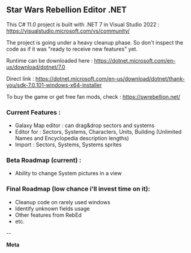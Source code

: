 ## Star Wars Rebellion Editor .NET

This C# 11.0 project is built with .NET 7 in Visual Studio 2022 : https://visualstudio.microsoft.com/vs/community/

The project is going under a heavy cleanup phase. So don't inspect the code as if it was "ready to receive new features" yet.

Runtime can be downloaded here : https://dotnet.microsoft.com/en-us/download/dotnet/7.0

Direct link : https://dotnet.microsoft.com/en-us/download/dotnet/thank-you/sdk-7.0.101-windows-x64-installer

To buy the game or get free fan mods, check : https://swrebellion.net/

### Current Features :
* Galaxy Map editor : can drag&drop sectors and systems
* Editor for : Sectors, Systems, Characters, Units, Building (Unlimited Names and Encyclopedia description lengths)
* Import : Sectors, Systems, Systems sprites

### Beta Roadmap (current) :
* Ability to change System pictures in a view

### Final Roadmap (low chance i'll invest time on it):
* Cleanup code on rarely used windows
* Identify unknown fields usage
* Other features from RebEd
* etc.

--

**Meta**
